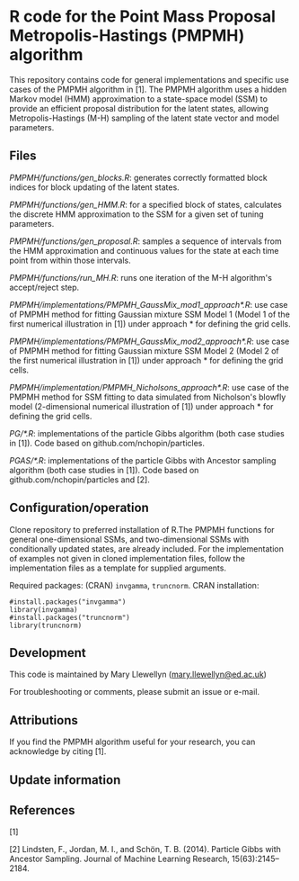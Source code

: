 # R code for the Point Mass Proposal Metropolis-Hastings (PMPMH) algorithm

This repository contains code for general implementations and specific use cases of the PMPMH algorithm in [1]. The PMPMH algorithm uses a hidden Markov model (HMM) approximation to a state-space model (SSM) to provide an efficient proposal distribution for the latent states, allowing Metropolis-Hastings (M-H) sampling of the latent state vector and model parameters. 

## Files 
*PMPMH/functions/gen_blocks.R*: generates correctly formatted block indices for block updating of the latent states.

*PMPMH/functions/gen_HMM.R*: for a specified block of states, calculates the discrete HMM approximation to the SSM for a given set of tuning parameters.

*PMPMH/functions/gen_proposal.R*: samples a sequence of intervals from the HMM approximation and continuous values for the state at each time point from within those intervals.

*PMPMH/functions/run_MH.R*: runs one iteration of the M-H algorithm's accept/reject step.
 

*PMPMH/implementations/PMPMH_GaussMix_mod1_approach\*.R*: use case of PMPMH method for fitting Gaussian mixture SSM Model 1 (Model 1 of the first numerical illustration in [1]) under approach \* for defining the grid cells.

*PMPMH/implementations/PMPMH_GaussMix_mod2_approach\*.R*: use case of PMPMH method for fitting Gaussian mixture SSM Model 2 (Model 2 of the first numerical illustration in [1]) under approach \* for defining the grid cells.

*PMPMH/implementation/PMPMH_Nicholsons_approach\*.R*: use case of the PMPMH method for SSM fitting to data simulated from Nicholson's blowfly model (2-dimensional numerical illustration of [1]) under approach \* for defining the grid cells.
 

*PG/\*.R*: implementations of the particle Gibbs algorithm (both case studies in [1]). Code based on github.com/nchopin/particles.

*PGAS/\*.R*: implementations of the particle Gibbs with Ancestor sampling algorithm (both case studies in [1]). Code based on github.com/nchopin/particles and [2]. 


## Configuration/operation 
Clone repository to preferred installation of R.The PMPMH functions for general one-dimensional SSMs, and two-dimensional SSMs with conditionally updated states, are already included. For the implementation of examples not given in cloned implementation files, follow the implementation files as a template for supplied arguments. 

Required packages: (CRAN) `invgamma`, `truncnorm`. 
CRAN installation:

``` 
#install.packages("invgamma")
library(invgamma)
#install.packages("truncnorm")
library(truncnorm)
```

## Development
This code is maintained by Mary Llewellyn (mary.llewellyn@ed.ac.uk)

For troubleshooting or comments, please submit an issue or e-mail.

## Attributions
If you find the PMPMH algorithm useful for your research, you can acknowledge by citing [1].

## Update information

## References 
[1] 

[2] Lindsten, F., Jordan, M. I., and Schön, T. B. (2014). Particle Gibbs with Ancestor Sampling. Journal of Machine Learning Research, 15(63):2145–2184.


